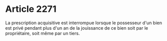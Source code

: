 # Article 2271

<p>La prescription acquisitive est interrompue lorsque le possesseur d'un bien est privé pendant plus d'un an de la jouissance de ce bien soit par le propriétaire, soit même par un tiers. </p>